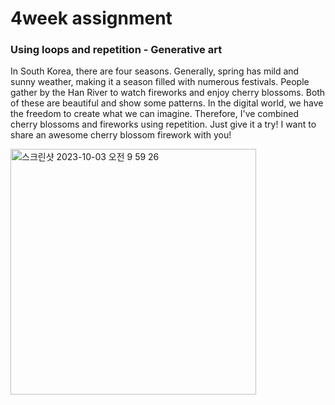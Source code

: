# 4week assignment

### Using loops and repetition - Generative art

In South Korea, there are four seasons. Generally, spring has mild and sunny weather, making it a season filled with numerous festivals. People gather by the Han River to watch fireworks and enjoy cherry blossoms. Both of these are beautiful and show some patterns. In the digital world, we have the freedom to create what we can imagine. Therefore, I've combined cherry blossoms and fireworks using repetition. Just give it a try! I want to share an awesome cherry blossom firework with you!

<img width="393" alt="스크린샷 2023-10-03 오전 9 59 26" src="https://github.com/hellosoohello/4week/assets/145718317/80dc39d3-0849-4a62-9f91-7bba29911e0a">
